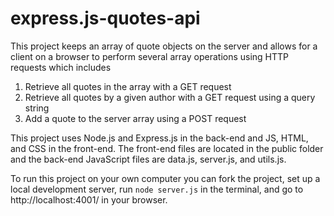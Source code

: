 # express.js-quotes-api

This project keeps an array of quote objects on the server and allows for a client on a browser to perform several array operations using HTTP requests which includes
1. Retrieve all quotes in the array with a GET request
2. Retrieve all quotes by a given author with a GET request using a query string
3. Add a quote to the server array using a POST request

This project uses Node.js and Express.js in the back-end and JS, HTML, and CSS in the front-end. The front-end files are located in the public folder and the back-end
JavaScript files are data.js, server.js, and utils.js. 

To run this project on your own computer you can fork the project, set up a local development server, run `node server.js` in the terminal, 
and go to http://localhost:4001/ in your browser.
